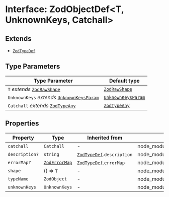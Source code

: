 # Interface: ZodObjectDef\<T, UnknownKeys, Catchall\>

## Extends

- [`ZodTypeDef`](ZodTypeDef.md)

## Type Parameters

| Type Parameter | Default type |
| ------ | ------ |
| `T` *extends* [`ZodRawShape`](../type-aliases/ZodRawShape.md) | [`ZodRawShape`](../type-aliases/ZodRawShape.md) |
| `UnknownKeys` *extends* [`UnknownKeysParam`](../type-aliases/UnknownKeysParam.md) | [`UnknownKeysParam`](../type-aliases/UnknownKeysParam.md) |
| `Catchall` *extends* [`ZodTypeAny`](../type-aliases/ZodTypeAny.md) | [`ZodTypeAny`](../type-aliases/ZodTypeAny.md) |

## Properties

| Property | Type | Inherited from | Defined in |
| ------ | ------ | ------ | ------ |
| `catchall` | `Catchall` | - | node\_modules/.pnpm/zod@3.23.8/node\_modules/zod/lib/types.d.ts:506 |
| `description?` | `string` | [`ZodTypeDef`](ZodTypeDef.md).`description` | node\_modules/.pnpm/zod@3.23.8/node\_modules/zod/lib/types.d.ts:23 |
| `errorMap?` | [`ZodErrorMap`](../type-aliases/ZodErrorMap.md) | [`ZodTypeDef`](ZodTypeDef.md).`errorMap` | node\_modules/.pnpm/zod@3.23.8/node\_modules/zod/lib/types.d.ts:22 |
| `shape` | () => `T` | - | node\_modules/.pnpm/zod@3.23.8/node\_modules/zod/lib/types.d.ts:505 |
| `typeName` | `ZodObject` | - | node\_modules/.pnpm/zod@3.23.8/node\_modules/zod/lib/types.d.ts:504 |
| `unknownKeys` | `UnknownKeys` | - | node\_modules/.pnpm/zod@3.23.8/node\_modules/zod/lib/types.d.ts:507 |
